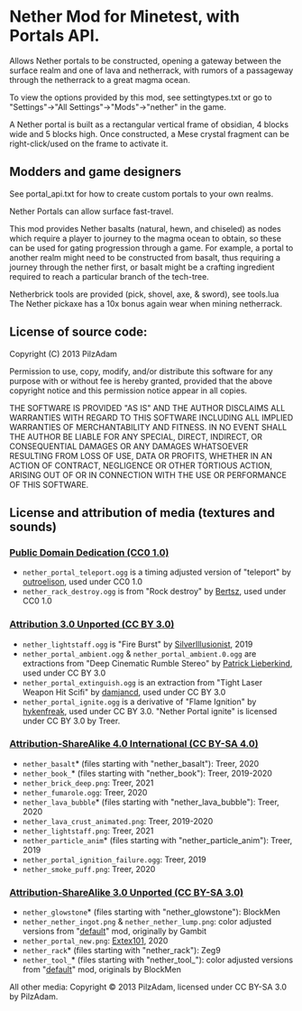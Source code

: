 # Nether Mod for Minetest, with Portals API.

Allows Nether portals to be constructed, opening a gateway between the surface
realm and one of lava and netherrack, with rumors of a passageway through the
netherrack to a great magma ocean.

To view the options provided by this mod, see settingtypes.txt or
go to "Settings"->"All Settings"->"Mods"->"nether" in the game.

A Nether portal is built as a rectangular vertical frame of obsidian, 4 blocks
wide and 5 blocks high. Once constructed, a Mese crystal fragment can be
right-click/used on the frame to activate it.


## Modders and game designers

See portal_api.txt for how to create custom portals to your own realms.

Nether Portals can allow surface fast-travel.

This mod provides Nether basalts (natural, hewn, and chiseled) as nodes which
require a player to journey to the magma ocean to obtain, so these can be used
for gating progression through a game. For example, a portal to another realm
might need to be constructed from basalt, thus requiring a journey through
the nether first, or basalt might be a crafting ingredient required to reach
a particular branch of the tech-tree.

Netherbrick tools are provided (pick, shovel, axe, & sword), see tools.lua
The Nether pickaxe has a 10x bonus again wear when mining netherrack.


## License of source code:

Copyright (C) 2013 PilzAdam

Permission to use, copy, modify, and/or distribute this software for
any purpose with or without fee is hereby granted, provided that the
above copyright notice and this permission notice appear in all copies.

THE SOFTWARE IS PROVIDED "AS IS" AND THE AUTHOR DISCLAIMS ALL
WARRANTIES WITH REGARD TO THIS SOFTWARE INCLUDING ALL IMPLIED
WARRANTIES OF MERCHANTABILITY AND FITNESS. IN NO EVENT SHALL THE AUTHOR
BE LIABLE FOR ANY SPECIAL, DIRECT, INDIRECT, OR CONSEQUENTIAL DAMAGES
OR ANY DAMAGES WHATSOEVER RESULTING FROM LOSS OF USE, DATA OR PROFITS,
WHETHER IN AN ACTION OF CONTRACT, NEGLIGENCE OR OTHER TORTIOUS ACTION,
ARISING OUT OF OR IN CONNECTION WITH THE USE OR PERFORMANCE OF THIS
SOFTWARE.

## License and attribution of media (textures and sounds)

### [Public Domain Dedication (CC0 1.0)](https://creativecommons.org/publicdomain/zero/1.0/)

 * `nether_portal_teleport.ogg` is a timing adjusted version of "teleport" by [outroelison](https://freesound.org/people/outroelison), used under CC0 1.0
 * `nether_rack_destroy.ogg` is from "Rock destroy" by [Bertsz](https://freesound.org/people/Bertsz/), used under CC0 1.0

### [Attribution 3.0 Unported (CC BY 3.0)](https://creativecommons.org/licenses/by/3.0/)

 * `nether_lightstaff.ogg` is "Fire Burst" by [SilverIllusionist](https://freesound.org/people/SilverIllusionist/), 2019
 * `nether_portal_ambient.ogg` & `nether_portal_ambient.0.ogg` are extractions from "Deep Cinematic Rumble Stereo" by [Patrick Lieberkind](http://www.lieberkindvisuals.dk), used under CC BY 3.0
 * `nether_portal_extinguish.ogg` is an extraction from "Tight Laser Weapon Hit Scifi" by [damjancd](https://freesound.org/people/damjancd), used under CC BY 3.0
 * `nether_portal_ignite.ogg` is a derivative of "Flame Ignition" by [hykenfreak](https://freesound.org/people/hykenfreak), used under CC BY 3.0. "Nether Portal ignite" is licensed under CC BY 3.0 by Treer.

### [Attribution-ShareAlike 4.0 International (CC BY-SA 4.0)](https://creativecommons.org/licenses/by-sa/4.0/)
 * `nether_basalt`* (files starting with "nether_basalt"): Treer, 2020
 * `nether_book_`* (files starting with "nether_book"): Treer, 2019-2020
 * `nether_brick_deep.png`: Treer, 2021
 * `nether_fumarole.ogg`: Treer, 2020
 * `nether_lava_bubble`* (files starting with "nether_lava_bubble"): Treer, 2020
 * `nether_lava_crust_animated.png`: Treer, 2019-2020
 * `nether_lightstaff.png`: Treer, 2021
 * `nether_particle_anim`* (files starting with "nether_particle_anim"): Treer, 2019
 * `nether_portal_ignition_failure.ogg`: Treer, 2019
 * `nether_smoke_puff.png`: Treer, 2020

### [Attribution-ShareAlike 3.0 Unported (CC BY-SA 3.0)](http://creativecommons.org/licenses/by-sa/3.0/)
 * `nether_glowstone`* (files starting with "nether_glowstone"): BlockMen
 * `nether_nether_ingot.png` & `nether_nether_lump.png`: color adjusted versions from "[default](https://github.com/minetest/minetest_game/tree/master/mods/default)" mod, originally by Gambit
 * `nether_portal_new.png`: [Extex101](https://github.com/Extex101), 2020
 * `nether_rack`* (files starting with "nether_rack"): Zeg9
 * `nether_tool_`* (files starting with "nether_tool_"): color adjusted versions from "[default](https://github.com/minetest/minetest_game/tree/master/mods/default)" mod, originals by BlockMen

All other media: Copyright © 2013 PilzAdam, licensed under CC BY-SA 3.0 by PilzAdam.

